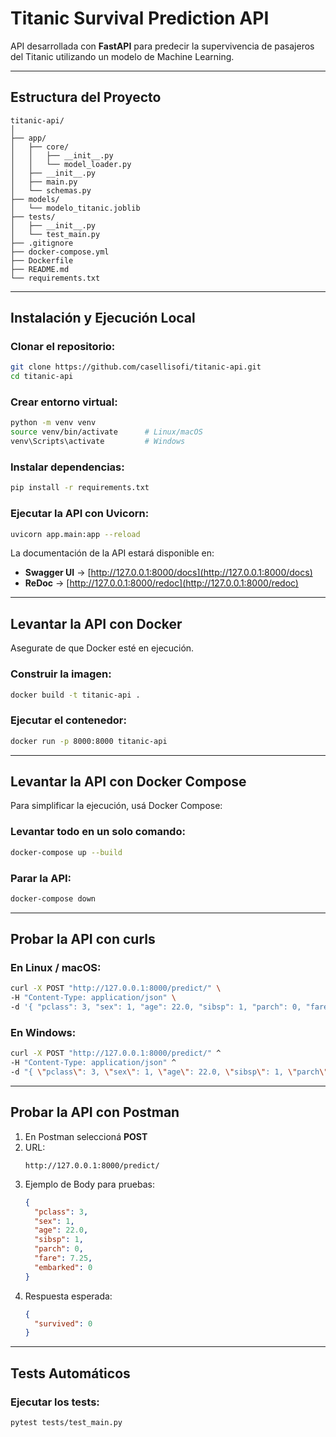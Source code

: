 # Titanic Survival Prediction API

API desarrollada con **FastAPI** para predecir la supervivencia de pasajeros del Titanic utilizando un modelo de Machine Learning.

---

## **Estructura del Proyecto**

```
titanic-api/
│
├── app/
│   ├── core/
│   │   ├── __init__.py
│   │   └── model_loader.py    
│   ├── __init__.py
│   ├── main.py                  
│   └── schemas.py              
├── models/
│   └── modelo_titanic.joblib  
├── tests/
│   ├── __init__.py
│   └── test_main.py 
├── .gitignore       
├── docker-compose.yml     
├── Dockerfile  
├── README.md                      
└── requirements.txt                              
```

---

## **Instalación y Ejecución Local**

### **Clonar el repositorio:**

```bash
git clone https://github.com/casellisofi/titanic-api.git
cd titanic-api
```

### **Crear entorno virtual:**

```bash
python -m venv venv
source venv/bin/activate      # Linux/macOS
venv\Scripts\activate         # Windows
```

### **Instalar dependencias:**

```bash
pip install -r requirements.txt
```

### **Ejecutar la API con Uvicorn:**

```bash
uvicorn app.main:app --reload
```

La documentación de la API estará disponible en:

- **Swagger UI** → [http://127.0.0.1:8000/docs](http://127.0.0.1:8000/docs)
- **ReDoc** → [http://127.0.0.1:8000/redoc](http://127.0.0.1:8000/redoc)

---

## **Levantar la API con Docker**
Asegurate de que Docker esté en ejecución.

### **Construir la imagen:**

```bash
docker build -t titanic-api .
```

### **Ejecutar el contenedor:**

```bash
docker run -p 8000:8000 titanic-api
```

---

## **Levantar la API con Docker Compose**

Para simplificar la ejecución, usá Docker Compose:

### Levantar todo en un solo comando:

```bash
docker-compose up --build
```

### Parar la API:

```bash
docker-compose down
```

---

## **Probar la API con curls**

### En Linux / macOS:

```bash
curl -X POST "http://127.0.0.1:8000/predict/" \
-H "Content-Type: application/json" \
-d '{ "pclass": 3, "sex": 1, "age": 22.0, "sibsp": 1, "parch": 0, "fare": 7.25, "embarked": 0 }'
```

### En Windows:

```bash
curl -X POST "http://127.0.0.1:8000/predict/" ^
-H "Content-Type: application/json" ^
-d "{ \"pclass\": 3, \"sex\": 1, \"age\": 22.0, \"sibsp\": 1, \"parch\": 0, \"fare\": 7.25, \"embarked\": 0 }"
```
---

## **Probar la API con Postman**

1. En Postman seleccioná **POST**
2. URL:
   ```
   http://127.0.0.1:8000/predict/
   ```
4. Ejemplo de Body para pruebas:
   ```json
   {
     "pclass": 3,
     "sex": 1,
     "age": 22.0,
     "sibsp": 1,
     "parch": 0,
     "fare": 7.25,
     "embarked": 0
   }
   ```
6. Respuesta esperada:
   ```json
   {
     "survived": 0
   }
   ```

---

## **Tests Automáticos**

### Ejecutar los tests:

```bash
pytest tests/test_main.py
```
